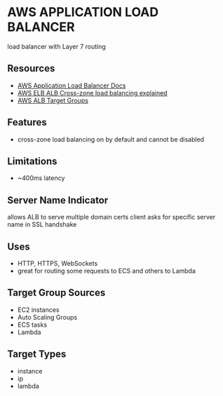 # AWS APPLICATION LOAD BALANCER

load balancer with Layer 7 routing

## Resources

- [AWS Application Load Balancer Docs](https://docs.aws.amazon.com/elasticloadbalancing/latest/application/introduction.html)
- [AWS ELB ALB Cross-zone load balancing explained](https://docs.aws.amazon.com/elasticloadbalancing/latest/userguide/how-elastic-load-balancing-works.html)
- [AWS ALB Target Groups](https://docs.aws.amazon.com/elasticloadbalancing/latest/application/load-balancer-target-groups.html)

## Features

- cross-zone load balancing on by default and cannot be disabled

## Limitations

- ~400ms latency

## Server Name Indicator

allows ALB to serve multiple domain certs
client asks for specific server name in SSL handshake

## Uses

- HTTP, HTTPS, WebSockets
- great for routing some requests to ECS and others to Lambda

## Target Group Sources

- EC2 instances
- Auto Scaling Groups
- ECS tasks
- Lambda

## Target Types

- instance
- ip
- lambda
